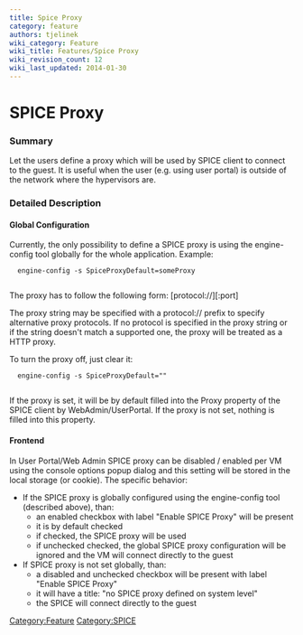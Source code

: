 ```yaml
---
title: Spice Proxy
category: feature
authors: tjelinek
wiki_category: Feature
wiki_title: Features/Spice Proxy
wiki_revision_count: 12
wiki_last_updated: 2014-01-30
---
```


# SPICE Proxy

### Summary

Let the users define a proxy which will be used by SPICE client to connect to the guest. It is useful when the user (e.g. using user portal) is outside of the network where the hypervisors are.

### Detailed Description

#### Global Configuration

Currently, the only possibility to define a SPICE proxy is using the engine-config tool globally for the whole application. Example:

      engine-config -s SpiceProxyDefault=someProxy
       

The proxy has to follow the following form: [protocol://]<host>[:port]

The proxy string may be specified with a protocol:// prefix to specify alternative proxy protocols. If no protocol is specified in the proxy string or if the string doesn't match a supported one, the proxy will be treated as a HTTP proxy.

To turn the proxy off, just clear it:

      engine-config -s SpiceProxyDefault=""
       

If the proxy is set, it will be by default filled into the Proxy property of the SPICE client by WebAdmin/UserPortal. If the proxy is not set, nothing is filled into this property.

#### Frontend

In User Portal/Web Admin SPICE proxy can be disabled / enabled per VM using the console options popup dialog and this setting will be stored in the local storage (or cookie). The specific behavior:

*   If the SPICE proxy is globally configured using the engine-config tool (described above), than:
    -   an enabled checkbox with label "Enable SPICE Proxy" will be present
    -   it is by default checked
    -   if checked, the SPICE proxy will be used
    -   if unchecked checked, the global SPICE proxy configuration will be ignored and the VM will connect directly to the guest
*   If SPICE proxy is not set globally, than:
    -   a disabled and unchecked checkbox will be present with label "Enable SPICE Proxy"
    -   it will have a title: "no SPICE proxy defined on system level"
    -   the SPICE will connect directly to the guest

<Category:Feature> <Category:SPICE>
